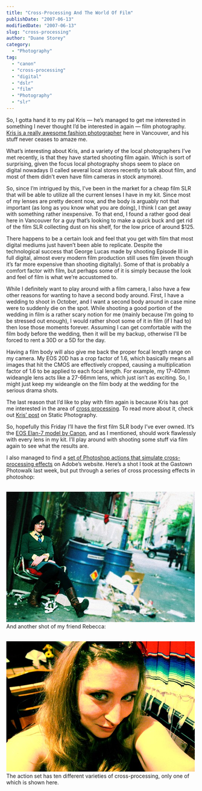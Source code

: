 ```yaml
---
title: "Cross-Processing And The World Of Film"
publishDate: "2007-06-13"
modifiedDate: "2007-06-13"
slug: "cross-processing"
author: "Duane Storey"
category:
  - "Photography"
tag:
  - "canon"
  - "cross-processing"
  - "digital"
  - "dslr"
  - "film"
  - "Photography"
  - "slr"
---
```


So, I gotta hand it to my pal Kris — he’s managed to get me interested in something I never thought I’d be interested in again — film photography. [Kris is a really awesome fashion photographer](http://www.staticphotography.com) here in Vancouver, and his stuff never ceases to amaze me.

What’s interesting about Kris, and a variety of the local photographers I’ve met recently, is that they have started shooting film again. Which is sort of surprising, given the focus local photography shops seem to place on digital nowadays (I called several local stores recently to talk about film, and most of them didn’t even have film cameras in stock anymore).

So, since I’m intrigued by this, I’ve been in the market for a cheap film SLR that will be able to utilize all the current lenses I have in my kit. Since most of my lenses are pretty decent now, and the body is arguably not that important (as long as you know what you are doing), I think I can get away with something rather inexpensive. To that end, I found a rather good deal here in Vancouver for a guy that’s looking to make a quick buck and get rid of the film SLR collecting dust on his shelf, for the low price of around $125.

There happens to be a certain look and feel that you get with film that most digital mediums just haven’t been able to replicate. Despite the technological success that George Lucas made by shooting Episode III in full digital, almost every modern film production still uses film (even though it’s far more expensive than shooting digitally). Some of that is probably a comfort factor with film, but perhaps some of it is simply because the look and feel of film is what we’re accustomed to.

While I definitely want to play around with a film camera, I also have a few other reasons for wanting to have a second body around. First, I have a wedding to shoot in October, and I want a second body around in case mine were to suddenly die on the spot. While shooting a good portion of the wedding in film is a rather scary notion for me (mainly because I’m going to be stressed out enough), I would rather shoot some of it in film (if I had to) then lose those moments forever. Assuming I can get comfortable with the film body before the wedding, then it will be my backup, otherwise I’ll be forced to rent a 30D or a 5D for the day.

Having a film body will also give me back the proper focal length range on my camera. My EOS 20D has a crop factor of 1.6, which basically means all images that hit the CMOS are effectively cropped, causing a multiplication factor of 1.6 to be applied to each focal length. For example, my 17-40mm wideangle lens acts like a 27-66mm lens, which just isn’t as exciting. So, I might just keep my wideangle on the film body at the wedding for the serious drama shots.

The last reason that I’d like to play with film again is because Kris has got me interested in the area of [cross processing](http://en.wikipedia.org/wiki/Cross_processing). To read more about it, check out [Kris’ post](http://www.staticphotography.com/photography/cross-processing-slide-film) on Static Photography.

So, hopefully this Friday I’ll have the first film SLR body I’ve ever owned. It’s the [EOS Elan-7 model by Canon](http://www.steves-digicams.com/2001_reviews/elan7.html), and as I mentioned, should work flawlessly with every lens in my kit. I’ll play around with shooting some stuff via film again to see what the results are.

I also managed to find a [set of Photoshop actions that simulate cross-processing effects](http://www.adobe.com/cfusion/exchange/index.cfm?event=extensionDetail&extid=1045139) on Adobe’s website. Here’s a shot I took at the Gastown Photowalk last week, but put through a series of cross processing effects in photoshop:

  
[  
![](_images/crossprocessing-and-the-world-of-film-1.jpg)  ](http://www.flickr.com/photos/duanestorey/543508142/)  
And another shot of my friend Rebecca:

  
[  
![](_images/crossprocessing-and-the-world-of-film-2.jpg)  ](http://www.flickr.com/photos/duanestorey/543570670/)  
The action set has ten different varieties of cross-processing, only one of which is shown here.